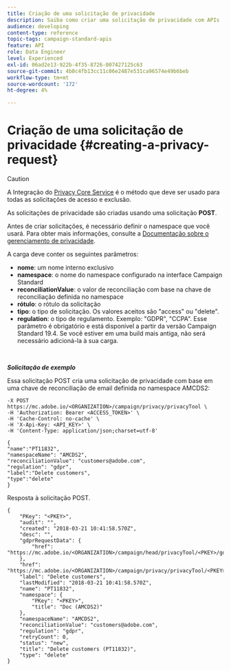 ```yaml
---
title: Criação de uma solicitação de privacidade
description: Saiba como criar uma solicitação de privacidade com APIs
audience: developing
content-type: reference
topic-tags: campaign-standard-apis
feature: API
role: Data Engineer
level: Experienced
exl-id: 06ad2e13-922b-4f35-8726-007427125c63
source-git-commit: 4b0c4fb13cc11c06e2487e531ca96574e49b6beb
workflow-type: tm+mt
source-wordcount: '172'
ht-degree: 4%

---
```


# Criação de uma solicitação de privacidade {#creating-a-privacy-request}

>[!CAUTION]
>
>A Integração do [Privacy Core Service](https://developer.adobe.com/experience-platform-apis/references/privacy-service) é o método que deve ser usado para todas as solicitações de acesso e exclusão. <!--Starting 19.4, the use of the Campaign API and interface for access and delete requests is deprecated. For more on Campaign Standard deprecated and removed features, refer to [this page](../../rn/using/deprecated-features.md).-->

As solicitações de privacidade são criadas usando uma solicitação **POST**.

Antes de criar solicitações, é necessário definir o namespace que você usará. Para obter mais informações, consulte a [Documentação sobre o gerenciamento de privacidade](../../start/using/privacy-requests.md).

A carga deve conter os seguintes parâmetros:

* **nome**: um nome interno exclusivo
* **namespace**: o nome do namespace configurado na interface Campaign Standard
* **reconciliationValue**: o valor de reconciliação com base na chave de reconciliação definida no namespace
* **rótulo**: o rótulo da solicitação
* **tipo**: o tipo de solicitação. Os valores aceitos são &quot;access&quot; ou &quot;delete&quot;.
* **regulation**: o tipo de regulamento. Exemplo: &quot;GDPR&quot;, &quot;CCPA&quot;. Esse parâmetro é obrigatório e está disponível a partir da versão Campaign Standard 19.4. Se você estiver em uma build mais antiga, não será necessário adicioná-la à sua carga.

<br/>

***Solicitação de exemplo***

Essa solicitação POST cria uma solicitação de privacidade com base em uma chave de reconciliação de email definida no namespace AMCDS2:

```
-X POST https://mc.adobe.io/<ORGANIZATION>/campaign/privacy/privacyTool \
-H 'Authorization: Bearer <ACCESS_TOKEN>' \
-H 'Cache-Control: no-cache' \
-H 'X-Api-Key: <API_KEY>' \
-H 'Content-Type: application/json;charset=utf-8'

{
"name":"PT11832",
"namespaceName": "AMCDS2",
"reconciliationValue": "customers@adobe.com",
"regulation": "gdpr",
"label":"Delete customers",
"type":"delete"
}
```

Resposta à solicitação POST.

```
{
    "PKey": "<PKEY>",
    "audit": "",
    "created": "2018-03-21 10:41:58.570Z",
    "desc": "",
    "gdprRequestData": {
        "href": "https://mc.adobe.io/<ORGANIZATION>/campaign/head/privacyTool/<PKEY>/gdprRequestData/"
    },
    "href": "https://mc.adobe.io/<ORGANIZATION>/campaign/privacy/privacyTool/<PKEY>",
    "label": "Delete customers",
    "lastModified": "2018-03-21 10:41:58.570Z",
    "name": "PT11832",
    "namespace": {
        "PKey": "<PKEY>",
        "title": "Doc (AMCDS2)"
    },
    "namespaceName": "AMCDS2",
    "reconciliationValue": "customers@adobe.com",
    "regulation": "gdpr",
    "retryCount": 0,
    "status": "new",
    "title": "Delete customers (PT11832)",
    "type": "delete"
}
```
